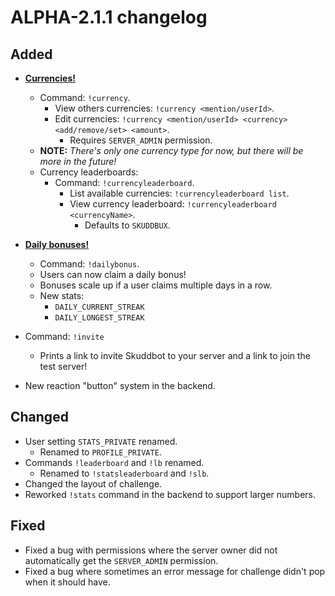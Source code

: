 # ALPHA-2.1.1 changelog
## Added
- [**Currencies!**](https://wiki.skuddbot.xyz/features/currencies)
  - Command: `!currency`.
    - View others currencies: `!currency <mention/userId>`.
    - Edit currencies: `!currency <mention/userId> <currency> <add/remove/set> <amount>`.
      - Requires `SERVER_ADMIN` permission.
  - **NOTE:** *There's only one currency type for now, but there will be more in the future!*
  - Currency leaderboards:
      - Command: `!currencyleaderboard`.
        - List available currencies: `!currencyleaderboard list`.
        - View currency leaderboard: `!currencyleaderboard <currencyName>`.
          - Defaults to `SKUDDBUX`.
- [**Daily bonuses!**](https://wiki.skuddbot.xyz/systems/daily-bonus)
  - Command: `!dailybonus`.
  - Users can now claim a daily bonus!
  - Bonuses scale up if a user claims multiple days in a row.
  - New stats:
    - `DAILY_CURRENT_STREAK`
    - `DAILY_LONGEST_STREAK`

- Command: `!invite`
  - Prints a link to invite Skuddbot to your server and a link to join the test server!
- New reaction "button" system in the backend.

## Changed
- User setting `STATS_PRIVATE` renamed.
  - Renamed to `PROFILE_PRIVATE`.
- Commands `!leaderboard` and `!lb` renamed.
  - Renamed to `!statsleaderboard` and `!slb`.
- Changed the layout of challenge.
- Reworked `!stats` command in the backend to support larger numbers.

## Fixed
- Fixed a bug with permissions where the server owner did not automatically get the `SERVER_ADMIN` permission.
- Fixed a bug where sometimes an error message for challenge didn't pop when it should have.
